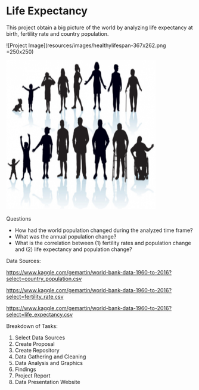 # Life Expectancy

This project obtain a big picture of the world by analyzing life expectancy at birth, fertility rate and country population. 

![Project Image](resources/images/healthylifespan-367x262.png =250x250)

<img src="resources/images/healthylifespan-367x262.png" width="400" height="400">

Questions

* How had the world population changed during the analyzed time frame?
* What was the annual population change?
* What is the correlation between (1) fertility rates and population change and (2) life expectancy and population change?


Data Sources:

https://www.kaggle.com/gemartin/world-bank-data-1960-to-2016?select=country_population.csv

https://www.kaggle.com/gemartin/world-bank-data-1960-to-2016?select=fertility_rate.csv

https://www.kaggle.com/gemartin/world-bank-data-1960-to-2016?select=life_expectancy.csv

Breakdown of Tasks:

1. Select Data Sources
2. Create Proposal
3. Create Repository
4. Data Gathering and Cleaning
5. Data Analysis and Graphics
6. Findings
7. Project Report
8. Data Presentation Website
